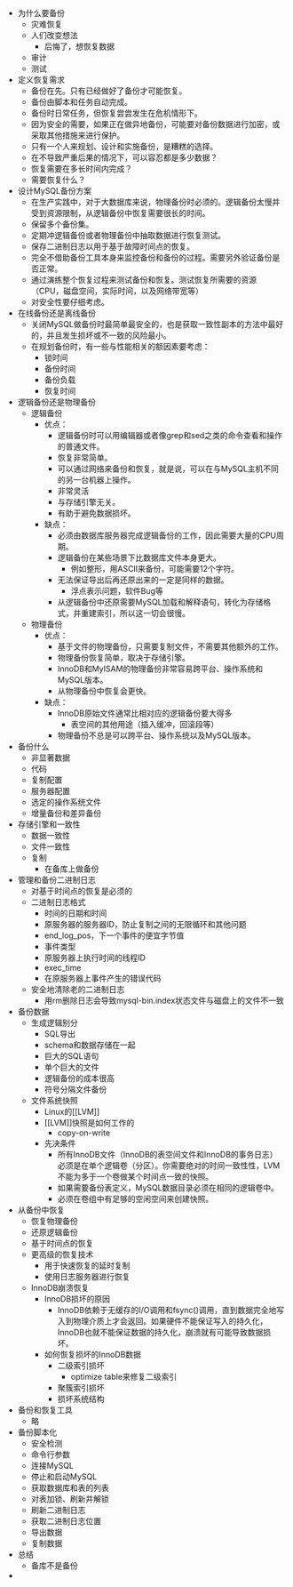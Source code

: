 - 为什么要备份
	- 灾难恢复
	- 人们改变想法
		- 后悔了，想恢复数据
	- 审计
	- 测试
- 定义恢复需求
	- 备份在先。只有已经做好了备份才可能恢复。
	- 备份由脚本和任务自动完成。
	- 备份时日常任务，但恢复尝尝发生在危机情形下。
	- 因为安全的需要，如果正在做异地备份，可能要对备份数据进行加密，或采取其他措施来进行保护。
	- 只有一个人来规划、设计和实施备份，是糟糕的选择。
	- 在不导致严重后果的情况下，可以容忍都是多少数据？
	- 恢复需要在多长时间内完成？
	- 需要恢复什么？
- 设计MySQL备份方案
	- 在生产实践中，对于大数据库来说，物理备份时必须的。逻辑备份太慢并受到资源限制，从逻辑备份中恢复需要很长的时间。
	- 保留多个备份集。
	- 定期冲逻辑备份或者物理备份中抽取数据进行恢复测试。
	- 保存二进制日志以用于基于故障时间点的恢复。
	- 完全不借助备份工具本身来监控备份和备份的过程。需要另外验证备份是否正常。
	- 通过演练整个恢复过程来测试备份和恢复。测试恢复所需要的资源（CPU，磁盘空间，实际时间，以及网络带宽等）
	- 对安全性要仔细考虑。
- 在线备份还是离线备份
	- 关闭MySQL做备份时最简单最安全的，也是获取一致性副本的方法中最好的，并且发生损坏或不一致的风险最小。
	- 在规划备份时，有一些与性能相关的额因素要考虑：
		- 锁时间
		- 备份时间
		- 备份负载
		- 恢复时间
- 逻辑备份还是物理备份
	- 逻辑备份
		- 优点：
			- 逻辑备份时可以用编辑器或者像grep和sed之类的命令查看和操作的普通文件。
			- 恢复非常简单。
			- 可以通过网络来备份和恢复，就是说，可以在与MySQL主机不同的另一台机器上操作。
			- 非常灵活
			- 与存储引擎无关。
			- 有助于避免数据损坏。
		- 缺点：
			- 必须由数据库服务器完成逻辑备份的工作，因此需要大量的CPU周期。
			- 逻辑备份在某些场景下比数据库文件本身更大。
				- 例如整形，用ASCII来备份，可能需要12个字符。
			- 无法保证导出后再还原出来的一定是同样的数据。
				- 浮点表示问题，软件Bug等
			- 从逻辑备份中还原需要MySQL加载和解释语句，转化为存储格式，并重建索引，所以这一切会很慢。
	- 物理备份
		- 优点：
			- 基于文件的物理备份，只需要复制文件，不需要其他额外的工作。
			- 物理备份恢复简单，取决于存储引擎。
			- InnoDB和MyISAM的物理备份非常容易跨平台、操作系统和MySQL版本。
			- 从物理备份中恢复会更快。
		- 缺点：
			- InnoDB原始文件通常比相对应的逻辑备份要大得多
				- 表空间的其他用途（插入缓冲，回滚段等）
			- 物理备份不总是可以跨平台、操作系统以及MySQL版本。
- 备份什么
	- 非显著数据
	- 代码
	- 复制配置
	- 服务器配置
	- 选定的操作系统文件
	- 增量备份和差异备份
- 存储引擎和一致性
	- 数据一致性
	- 文件一致性
	- 复制
		- 在备库上做备份
- 管理和备份二进制日志
	- 对基于时间点的恢复是必须的
	- 二进制日志格式
		- 时间的日期和时间
		- 原服务器的服务器ID，防止复制之间的无限循环和其他问题
		- end_log_pos，下一个事件的便宜字节值
		- 事件类型
		- 原服务器上执行时间的线程ID
		- exec_time
		- 在原服务器上事件产生的错误代码
	- 安全地清除老的二进制日志
		- 用rm删除日志会导致mysql-bin.index状态文件与磁盘上的文件不一致
- 备份数据
	- 生成逻辑别分
		- SQL导出
		- schema和数据存储在一起
		- 巨大的SQL语句
		- 单个巨大的文件
		- 逻辑备份的成本很高
		- 符号分隔文件备份
	- 文件系统快照
		- Linux的[[LVM]]
		- [[LVM]]快照是如何工作的
			- copy-on-write
		- 先决条件
			- 所有InnoDB文件（InnoDB的表空间文件和InnoDB的事务日志）必须是在单个逻辑卷（分区）。你需要绝对的时间一致性性，LVM不能为多于一个卷做某个时间点一致的快照。
			- 如果需要备份表定义，MySQL数据目录必须在相同的逻辑卷中。
			- 必须在卷组中有足够的空闲空间来创建快照。
- 从备份中恢复
	- 恢复物理备份
	- 还原逻辑备份
	- 基于时间点的恢复
	- 更高级的恢复技术
		- 用于快速恢复的延时复制
		- 使用日志服务器进行恢复
	- InnoDB崩溃恢复
		- InnoDB损坏的原因
			- InnoDB依赖于无缓存的I/O调用和fsync()调用，直到数据完全地写入到物理介质上才会返回。如果硬件不能保证写入的持久化，InnoDB也就不能保证数据的持久化，崩溃就有可能导致数据损坏。
		- 如何恢复损坏的InnoDB数据
			- 二级索引损坏
				- optimize table来修复二级索引
			- 聚簇索引损坏
			- 损坏系统结构
- 备份和恢复工具
	- 略
- 备份脚本化
	- 安全检测
	- 命令行参数
	- 连接MySQL
	- 停止和启动MySQL
	- 获取数据库和表的列表
	- 对表加锁、刷新并解锁
	- 刷新二进制日志
	- 获取二进制日志位置
	- 导出数据
	- 复制数据
- 总结
	- 备库不是备份
-
